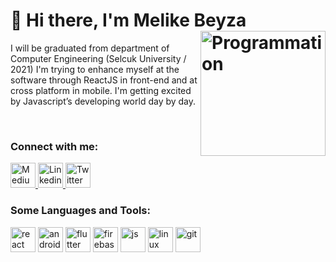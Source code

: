 # 🦄 Hi there, I'm Melike Beyza <img align="right" src="https://media.giphy.com/media/wvQIqJyNBOCjK/giphy.gif" alt="Programmation" width="200" />
I will be graduated from department of Computer Engineering (Selcuk University / 2021) 
I'm trying to enhance myself at the software through ReactJS in front-end and at cross platform in mobile. 
I'm getting excited by Javascript’s developing world day by day. 

<br />

### Connect with me:
<a href="https://melikebeyzabakici.medium.com/" target="_blank">
  <img src="https://cdn.jsdelivr.net/npm/simple-icons@3.13.0/icons/medium.svg" alt="Medium" width="40">
</a>
<a href="https://www.linkedin.com/in/melike-beyza-bakici-5a193b173/" target="_blank">
  <img src="https://cdn.jsdelivr.net/npm/simple-icons@v3/icons/linkedin.svg" alt="Linkedin" width="40">
</a>
<a href="https://twitter.com/mbbakici" target="_blank">
   <img src="https://cdn.jsdelivr.net/npm/simple-icons@v3/icons/twitter.svg" alt="Twitter" width="40">
</a>

<br />

### Some Languages and Tools:

<p align="left">
  <img src="https://cdn.jsdelivr.net/npm/simple-icons@3.13.0/icons/react.svg" alt="react" width="40" height="40"/> 
  <img src="https://cdn.jsdelivr.net/npm/simple-icons@3.13.0/icons/android.svg" alt="android" width="40" height="40"/>
  <img src="https://cdn.jsdelivr.net/npm/simple-icons@3.13.0/icons/flutter.svg" alt="flutter" width="40" height="40"/>  
  <img src="https://cdn.jsdelivr.net/npm/simple-icons@3.13.0/icons/firebase.svg" alt="firebase" width="40" height="40"/>  
  <img src="https://cdn.jsdelivr.net/npm/simple-icons@3.13.0/icons/javascript.svg" alt="js" width="40" height="40"/>
  <img src="https://cdn.jsdelivr.net/npm/simple-icons@3.13.0/icons/linux.svg" alt="linux" width="40" height="40"/>  
  <img src="https://cdn.jsdelivr.net/npm/simple-icons@3.13.0/icons/git.svg" alt="git" width="40" height="40"/>  
</p>
